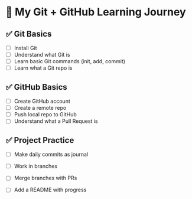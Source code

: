 # 📘 My Git + GitHub Learning Journey
  
## ✅ Git Basics
- [ ] Install Git
- [ ] Understand what Git is
- [ ] Learn basic Git commands (init, add, commit)
- [ ] Learn what a Git repo is

## ✅ GitHub Basics
- [ ] Create GitHub account
- [ ] Create a remote repo
- [ ] Push local repo to GitHub
- [ ] Understand what a Pull Request is

## ✅ Project Practice
- [ ] Make daily commits as journal
- [ ] Work in branches
- [ ] Merge branches with PRs
- [ ] Add a README with progress
  